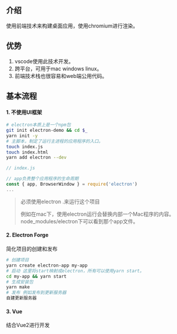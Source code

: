 

## 介绍

使用前端技术来构建桌面应用，使用chromium进行渲染。

## 优势

1. vscode使用此技术开发。
2. 跨平台，可用于mac windows linux。
3. 前端技术栈也很容易和web端公用代码。

## 基本流程

#### 1. 不使用UI框架

```bash
# electron本质上是一个npm包
git init electron-demo && cd $_
yarn init -y
# 主脚本，制定了运行主进程的应用程序的入口。
touch index.js
touch index.html
yarn add electron --dev
```

```javascript
// index.js

// app负责整个应用程序的生命周期
const { app, BrowserWindow } = require('electron')
...
```

> 必须使用electron .来运行这个项目
>
> 例如在mac下，使用electron运行会替换内部一个Mac程序的内容。node_modules/electron下可以看到那个app文件。

#### 2. Electron Forge

简化项目的创建和发布

```bash
# 创建项目
yarn create electron-app my-app
# 启动 这里将start映射成electron，所有可以使用yarn start。
cd my-app && yarn start
# 生成安装包
yarn make
# 发布 例如发布到更新服务器
自建更新服务器
```

#### 3. Vue

结合Vue2进行开发

```bash

```


